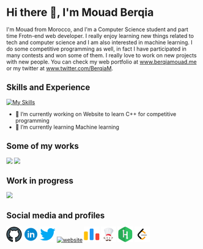 # Hi there 👋, I'm Mouad Berqia

I'm Mouad from Morocco, and I'm a Computer Science student and part time Frotn-end web developer. I really enjoy learning new things related to tech and computer science and I am also interested in machine learning. I do some competitive programming as well, in fact I have participated in many contests and won some of them. I really love to work on new projects with new people. You can check my web portfolio at www.berqiamouad.me or my twitter at www.twitter.com/BerqiaM.


## Skills and Experience
[![My Skills](https://skills.thijs.gg/icons?i=cpp,python,js,html,css)](https://skills.thijs.gg)


- 🔭 I’m currently working on Website to learn C++ for competitive programming 
- 🌱 I’m currently learning Machine learning 

## Some of my works
<img src="https://github.com/BerqiaMouad/BerqiaMouad/blob/main/mywebsitegif.gif" width="300" />
<img src="https://github.com/BerqiaMouad/BerqiaMouad/blob/main/fsrcpclubgif.gif" width="300" />


## Work in progress
<img src="https://github.com/BerqiaMouad/BerqiaMouad/blob/main/cppforcppresentation.gif" width="300" />

## Social media and profiles
[<img src='https://github.com/BerqiaMouad/BerqiaMouad/blob/main/github.png' alt='github' height='40'>](https://github.com/BerqiaMouad)  [<img src='https://github.com/BerqiaMouad/BerqiaMouad/blob/main/linkedinicon.gif' alt='linkedin' height='40'>](https://www.linkedin.com/in/berqiamouad/)  [<img src='https://github.com/BerqiaMouad/BerqiaMouad/blob/main/twitter.png' alt='twitter' height='40'>](https://twitter.com/BerqiaM)  [<img src='https://github.com/BerqiaMouad/portfolio2022/blob/main/images/BM.png' alt='website' height='40'>](https://www.berqiamouad.me/)  [<img src='https://github.com/BerqiaMouad/BerqiaMouad/blob/main/code-forces.png' alt='codeforces' height='40'>](https://codeforces.com/profile/berqiamouad)  [<img src='https://github.com/BerqiaMouad/BerqiaMouad/blob/main/codecheficon.png' alt='codechef' height='40'>](https://www.codechef.com/users/berqiamouad)  [<img src='https://github.com/BerqiaMouad/BerqiaMouad/blob/main/hackerrank.png' alt='hackerrank' height='40'>](https://www.hackerrank.com/berqiamouad)  [<img src='https://github.com/BerqiaMouad/BerqiaMouad/blob/main/leetcodeicon.png' alt='leetcode' height='40'>](https://leetcode.com/berqiamouad/)  

